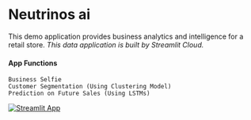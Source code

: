 # Neutrinos ai

This demo application provides business analytics and intelligence for a retail store.
*This data application is built by Streamlit Cloud.*

#### App Functions
```
Business Selfie
Customer Segmentation (Using Clustering Model)
Prediction on Future Sales (Using LSTMs)
```
[![Streamlit App](https://static.streamlit.io/badges/streamlit_badge_black_white.svg)](https://share.streamlit.io/kanka-max/max-stream/main/max.py)
